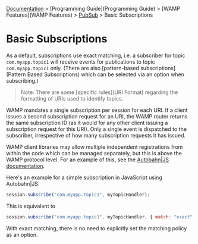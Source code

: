 [Documentation](.) > [Programming Guide](Programming Guide) > [WAMP Features](WAMP Features) > [PubSub](PubSub) > Basic Subscriptions

# Basic Subscriptions

As a default, subscriptions use exact matching, i.e. a subscriber for topic `com.myapp.topic1` will receive events for publications to topic `com.myapp.topic1` only. (There are also [pattern-based subscriptions](Pattern Based Subscriptions) which can be selected via an option when subscribing.)

> Note: There are some [specific rules](URI Format) regarding the formatting of URIs used to identify topics.

WAMP mandates a single subscription per session for each URI. If a client issues a second subscription request for an URI, the WAMP router returns the same subscription ID (as it would for any other client issuing a subscription request for this URI). Only a single event is dispatched to the subscriber, irrespective of how many subscription requests it has issued.

WAMP client libraries may allow multiple independent registrations from within the code which can be managed separately, but this is above the WAMP protocol level. For an example of this, see the [Autobahn|JS documentation](http://autobahn.ws/js/reference.html).

Here's an example for a simple subscription in JavaScript using Autobahn|JS:

```javascript
session.subscribe("com.myapp.topic1", myTopicHandler);
```

This is equivalent to 

```javascript
session.subscribe("com.myapp.topic1", myTopicHandler, { match: "exact" });
```

With exact matching, there is no need to explicitly set the matching policy as an option.

